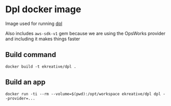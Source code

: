 # Dpl docker image

Image used for running [dpl](https://github.com/travis-ci/dpl)

Also includes `aws-sdk-v1` gem because we are using the OpsWorks provider and including it makes things faster

## Build command

    docker build -t ekreative/dpl .

## Build an app

    docker run -ti --rm --volume=$(pwd):/opt/workspace ekreative/dpl dpl --provider=...

